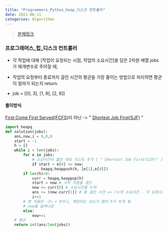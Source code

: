 ```yaml
---
title: "Programmers_Python_heap_디스크 컨트롤러"
date: 2021-06-11
categories: Algorithms
---
```

> [문제링크](https://programmers.co.kr/learn/courses/30/parts/12117)

### 프로그래머스_힙_디스크 컨트롤러

- 각 작업에 대해 [작업이 요청되는 시점, 작업의 소요시간]을 담은 2차원 배열 jobs가 매개변수로 주어질 때, 
- 작업의 요청부터 종료까지 걸린 시간의 평균을 가장 줄이는 방법으로 처리하면 평균이 얼마가 되는지 return.

- job = [[0, 3], [1, 9], [2, 6]]

#### 풀이방식
[First Come First Served(FCFS)](https://www.geeksforgeeks.org/program-for-fcfs-cpu-scheduling-set-1/)이 아닌 ->  " [Shortest Job First(SJF)](https://www.guru99.com/shortest-job-first-sjf-scheduling.html)
"

```python
import heapq
def solution(jobs):
    ans,now,i = 0,0,0
    start = -1 
    h = []
    while i < len(jobs):
        for e in jobs:
            # 소요시간이 짧은 대로 리스트 추가 ( " Shortest Job First(SJF)" )
            if start < e[0] <= now: 
                heapq.heappush(h, [e[1],e[0]]) 
        if len(h)>0:
            curr = heapq.heappop(h)
            start = now # 시작 지점을 갱신 
            now += curr[0] # 소요시간을 누적
            ans += (now-curr[1]) # 총 걸린 시간 => (누적 소요시간 - 각 요청시점)을 누적
            i+=1
        # 맨 처음은 -1< < 0이니, 해당되는 요소가 없어 h가 비게 됨
        # now를 늘려나감
        else:
            now+=1
    # 평균
    return int(ans/len(jobs))
```
